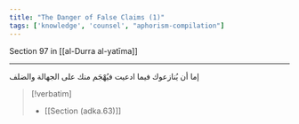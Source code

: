 ```yaml
---
title: "The Danger of False Claims (1)"
tags: ['knowledge', 'counsel', "aphorism-compilation"]
---
```


 Section 97 in [[al-Durra al-yatīma]]

---
إما أن يُنازعوك فيما ادعيت فيُهْجَم منك على الجهالة والضلف

> [!verbatim]
> - [[Section (adka.63)]]
